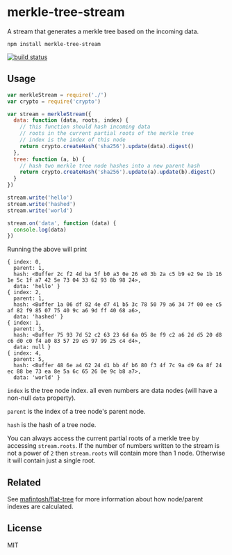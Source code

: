 # merkle-tree-stream

A stream that generates a merkle tree based on the incoming data.

```
npm install merkle-tree-stream
```

[![build status](http://img.shields.io/travis/mafintosh/merkle-tree-stream.svg?style=flat)](http://travis-ci.org/mafintosh/merkle-tree-stream)

## Usage

``` js
var merkleStream = require('./')
var crypto = require('crypto')

var stream = merkleStream({
  data: function (data, roots, index) {
    // this function should hash incoming data
    // roots in the current partial roots of the merkle tree
    // index is the index of this node
    return crypto.createHash('sha256').update(data).digest()
  },
  tree: function (a, b) {
    // hash two merkle tree node hashes into a new parent hash
    return crypto.createHash('sha256').update(a).update(b).digest()
  }
})

stream.write('hello')
stream.write('hashed')
stream.write('world')

stream.on('data', function (data) {
  console.log(data)
})
```

Running the above will print

```
{ index: 0,
  parent: 1,
  hash: <Buffer 2c f2 4d ba 5f b0 a3 0e 26 e8 3b 2a c5 b9 e2 9e 1b 16 1e 5c 1f a7 42 5e 73 04 33 62 93 8b 98 24>,
  data: 'hello' }
{ index: 2,
  parent: 1,
  hash: <Buffer 1a 06 df 82 4e d7 41 b5 3c 78 50 79 a6 34 7f 00 ee c5 af 82 f9 85 07 75 40 9c a6 9d ff 40 68 a6>,
  data: 'hashed' }
{ index: 1,
  parent: 3,
  hash: <Buffer 75 93 7d 52 c2 63 23 6d 6a 05 8e f9 c2 a6 2d d5 20 d8 c6 d0 c0 f4 a0 83 57 29 e5 97 99 25 c4 d4>,
  data: null }
{ index: 4,
  parent: 5,
  hash: <Buffer 48 6e a4 62 24 d1 bb 4f b6 80 f3 4f 7c 9a d9 6a 8f 24 ec 88 be 73 ea 8e 5a 6c 65 26 0e 9c b8 a7>,
  data: 'world' }
```

`index` is the tree node index. all even numbers are data nodes (will have a non-null `data` property).

`parent` is the index of a tree node's parent node.

`hash` is the hash of a tree node.

You can always access the current partial roots of a merkle tree by accessing `stream.roots`.
If the number of numbers written to the stream is not a power of `2` then `stream.roots` will
contain more than 1 node. Otherwise it will contain just a single root.

## Related

See [mafintosh/flat-tree](https://github.com/mafintosh/flat-tree) for more information about
how node/parent indexes are calculated.

## License

MIT

